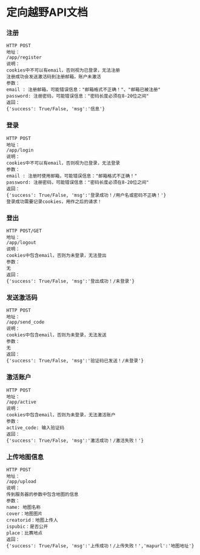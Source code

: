# 定向越野API文档

### 注册
	HTTP POST
	地址：
	/app/register
	说明：	
	cookies中不可以有email，否则视为已登录，无法注册
	注册成功会发送激活码到注册邮箱，账户未激活
	参数：
	email : 注册邮箱，可能错误信息："邮箱格式不正确！"、"邮箱已被注册"
	password: 注册密码，可能错误信息："密码长度必须在8-20位之间"
	返回：
	{'success': True/False, 'msg':'信息'}

### 登录
	HTTP POST
	地址：
	/app/login
	说明：	
	cookies中不可以有email，否则视为已登录，无法登录
	参数：
	email : 注册时使用邮箱，可能错误信息："邮箱格式不正确！"
	password: 注册密码，可能错误信息："密码长度必须在8-20位之间"
	返回：
	{'success': True/False, 'msg':'登录成功！/用户名或密码不正确！'}
	登录成功需要记录cookies，用作之后的请求！

### 登出
	HTTP POST/GET
	地址：
	/app/logout
	说明：
	cookies中包含email，否则为未登录，无法登出
	参数：
	无
	返回：
	{'success': True/False, 'msg':'登出成功！/未登录'}

### 发送激活码
	HTTP POST
	地址：
	/app/send_code
	说明：
	cookies中包含email，否则为未登录，无法发送
	参数：
	无
	返回：
	{'success': True/False, 'msg':'验证码已发送！/未登录'}


### 激活账户
	HTTP POST
	地址：
	/app/active
	说明：
	cookies中包含email，否则为未登录，无法激活账户
	参数：
	active_code: 输入验证码
	返回：
	{'success': True/False, 'msg':'激活成功！/激活失败！'}
	

### 上传地图信息
	HTTP POST
	地址：
	/app/upload
	说明：
	传到服务器的参数中包含地图的信息
	参数：
	name: 地图名称
	cover：地图图片
	creatorid：地图上传人
	ispubic：是否公开
	place：比赛地点
	返回：
	{'success': True/False, 'msg':'上传成功！/上传失败！','mapurl':'地图地址'}
